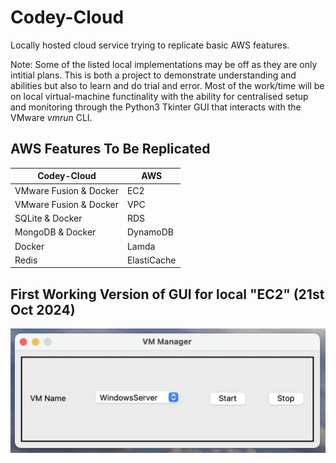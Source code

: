 # Codey-Cloud
Locally hosted cloud service trying to replicate basic AWS features.

Note: Some of the listed local implementations may be off as they are only intitial plans. This is both a project to demonstrate understanding and abilities but also to learn and do trial and error. Most of the work/time will be on local virtual-machine functinality with the ability for centralised setup and monitoring through the Python3 Tkinter GUI that interacts with the VMware *vmrun* CLI.

## AWS Features To Be Replicated

|          Codey-Cloud          |             AWS             |
|-------------------------------|-----------------------------|
|    VMware Fusion & Docker     |             EC2             |
|    VMware Fusion & Docker     |             VPC             |
|    SQLite & Docker            |             RDS             |
|    MongoDB & Docker           |             DynamoDB        |
|    Docker                     |             Lamda           |
|    Redis                      |             ElastiCache     |

## First Working Version of GUI for local "EC2" (21st Oct 2024)

![First Working GUI](https://github.com/cfeng44/Codey-Cloud/blob/main/RM_images/v1.0.png)

